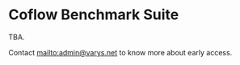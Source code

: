 # Coflow Benchmark Suite

TBA. 

Contact <mailto:admin@varys.net> to know more about early access. 
